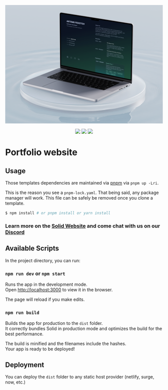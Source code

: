 ![banner](./src/assets/banner-portfolio.png)
<div align="center">
  <img src="https://img.shields.io/badge/framework-SolidJS-darkcyan?logo=Solid&logoColor=blue" />
  <img src="https://img.shields.io/badge/frontend-TypeScript-blue?logo=TypeScript&logoColor=blue" />
  <a href="https://choosealicense.com/licenses/apache-2.0/">
    <img src="https://img.shields.io/badge/license-Apache-somelime" />
  </a>
</div>

# Portfolio website

## Usage

Those templates dependencies are maintained via [pnpm](https://pnpm.io) via `pnpm up -Lri`.

This is the reason you see a `pnpm-lock.yaml`. That being said, any package manager will work. This file can be safely be removed once you clone a template.

```bash
$ npm install # or pnpm install or yarn install
```

### Learn more on the [Solid Website](https://solidjs.com) and come chat with us on our [Discord](https://discord.com/invite/solidjs)

## Available Scripts

In the project directory, you can run:

### `npm run dev` or `npm start`

Runs the app in the development mode.<br>
Open [http://localhost:3000](http://localhost:3000) to view it in the browser.

The page will reload if you make edits.<br>

### `npm run build`

Builds the app for production to the `dist` folder.<br>
It correctly bundles Solid in production mode and optimizes the build for the best performance.

The build is minified and the filenames include the hashes.<br>
Your app is ready to be deployed!

## Deployment

You can deploy the `dist` folder to any static host provider (netlify, surge, now, etc.)
